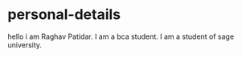 # personal-details
hello i am Raghav Patidar.
I am a bca student.
I am a student of sage university.
